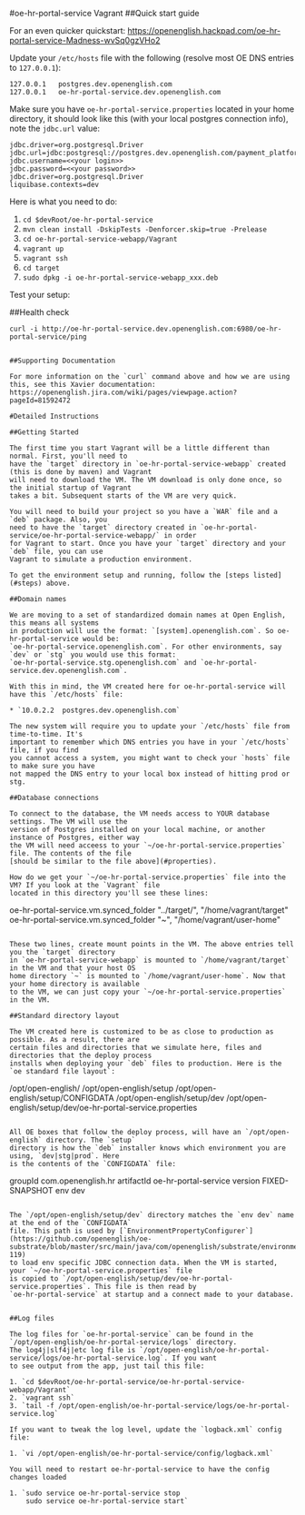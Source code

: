 #oe-hr-portal-service Vagrant
##Quick start guide

For an even quicker quickstart: https://openenglish.hackpad.com/oe-hr-portal-service-Madness-wvSq0gzVHo2

Update your `/etc/hosts` file with the following (resolve most OE DNS entries to `127.0.0.1`):
```
127.0.0.1	postgres.dev.openenglish.com
127.0.0.1	oe-hr-portal-service.dev.openenglish.com
```

<a name="properties"></a>Make sure you have `oe-hr-portal-service.properties` located in your home directory,
 it should look like this (with your local postgres connection info), note the `jdbc.url` value:

```
jdbc.driver=org.postgresql.Driver
jdbc.url=jdbc:postgresql://postgres.dev.openenglish.com/payment_platform
jdbc.username=<<your login>>
jdbc.password=<<your password>>
jdbc.driver=org.postgresql.Driver
liquibase.contexts=dev
```

<a name="steps"></a>Here is what you need to do:

1. `cd $devRoot/oe-hr-portal-service`
2. `mvn clean install -DskipTests -Denforcer.skip=true -Prelease`
3. `cd oe-hr-portal-service-webapp/Vagrant`
4. `vagrant up`
5. `vagrant ssh`
6. `cd target`
7. `sudo dpkg -i oe-hr-portal-service-webapp_xxx.deb`

Test your setup:

##Health check
```
curl -i http://oe-hr-portal-service.dev.openenglish.com:6980/oe-hr-portal-service/ping
```

```

##Supporting Documentation

For more information on the `curl` command above and how we are using this, see this Xavier documentation: 
https://openenglish.jira.com/wiki/pages/viewpage.action?pageId=81592472

#Detailed Instructions

##Getting Started

The first time you start Vagrant will be a little different than normal. First, you'll need to 
have the `target` directory in `oe-hr-portal-service-webapp` created (this is done by maven) and Vagrant
will need to download the VM. The VM download is only done once, so the initial startup of Vagrant 
takes a bit. Subsequent starts of the VM are very quick.

You will need to build your project so you have a `WAR` file and a `deb` package. Also, you 
need to have the `target` directory created in `oe-hr-portal-service/oe-hr-portal-service-webapp/` in order
for Vagrant to start. Once you have your `target` directory and your `deb` file, you can use
Vagrant to simulate a production environment.

To get the environment setup and running, follow the [steps listed](#steps) above.

##Domain names

We are moving to a set of standardized domain names at Open English, this means all systems
in production will use the format: `[system].openenglish.com`. So oe-hr-portal-service would be:
`oe-hr-portal-service.openenglish.com`. For other environments, say `dev` or `stg` you would use this format:
`oe-hr-portal-service.stg.openenglish.com` and `oe-hr-portal-service.dev.openenglish.com`.
 
With this in mind, the VM created here for oe-hr-portal-service will have this `/etc/hosts` file:

* `10.0.2.2  postgres.dev.openenglish.com`

The new system will require you to update your `/etc/hosts` file from time-to-time. It's 
important to remember which DNS entries you have in your `/etc/hosts` file, if you find 
you cannot access a system, you might want to check your `hosts` file to make sure you have
not mapped the DNS entry to your local box instead of hitting prod or stg.

##Database connections

To connect to the database, the VM needs access to YOUR database settings. The VM will use the 
version of Postgres installed on your local machine, or another instance of Postgres, either way
the VM will need acceess to your `~/oe-hr-portal-service.properties` file. The contents of the file
[should be similar to the file above](#properties).
 
How do we get your `~/oe-hr-portal-service.properties` file into the VM? If you look at the `Vagrant` file
located in this directory you'll see these lines:

```
oe-hr-portal-service.vm.synced_folder "../target/", "/home/vagrant/target"
oe-hr-portal-service.vm.synced_folder "~", "/home/vagrant/user-home"
```

These two lines, create mount points in the VM. The above entries tell you the `target` directory 
in `oe-hr-portal-service-webapp` is mounted to `/home/vagrant/target` in the VM and that your host OS
home directory `~` is mounted to `/home/vagrant/user-home`. Now that your home directory is available
to the VM, we can just copy your `~/oe-hr-portal-service.properties` in the VM.

##Standard directory layout

The VM created here is customized to be as close to production as possible. As a result, there are 
certain files and directories that we simulate here, files and directories that the deploy process
installs when deploying your `deb` files to production. Here is the `oe standard file layout`:

```
/opt/open-english/
/opt/open-english/setup
/opt/open-english/setup/CONFIGDATA
/opt/open-english/setup/dev
/opt/open-english/setup/dev/oe-hr-portal-service.properties
```

All OE boxes that follow the deploy process, will have an `/opt/open-english` directory. The `setup` 
directory is how the `deb` installer knows which environment you are using, `dev|stg|prod`. Here
is the contents of the `CONFIGDATA` file:

```
groupId com.openenglish.hr
artifactId oe-hr-portal-service
version FIXED-SNAPSHOT
env dev
```

The `/opt/open-english/setup/dev` directory matches the `env dev` name at the end of the `CONFIGDATA`
file. This path is used by [`EnvironmentPropertyConfigurer`](https://github.com/openenglish/oe-substrate/blob/master/src/main/java/com/openenglish/substrate/environment/EnvironmentPropertyConfigurer.java#L112-119)
to load env specific JDBC connection data. When the VM is started, your `~/oe-hr-portal-service.properties` file
is copied to `/opt/open-english/setup/dev/oe-hr-portal-service.properties`. This file is then read by
`oe-hr-portal-service` at startup and a connect made to your database.

 
##Log files

The log files for `oe-hr-portal-service` can be found in the `/opt/open-english/oe-hr-portal-service/logs` directory.
The log4j|slf4j|etc log file is `/opt/open-english/oe-hr-portal-service/logs/oe-hr-portal-service.log`. If you want
to see output from the app, just tail this file:

1. `cd $devRoot/oe-hr-portal-service/oe-hr-portal-service-webapp/Vagrant`
2. `vagrant ssh`
3. `tail -f /opt/open-english/oe-hr-portal-service/logs/oe-hr-portal-service.log`
 
If you want to tweak the log level, update the `logback.xml` config file:

1. `vi /opt/open-english/oe-hr-portal-service/config/logback.xml`

You will need to restart oe-hr-portal-service to have the config changes loaded

1. `sudo service oe-hr-portal-service stop
    sudo service oe-hr-portal-service start`


